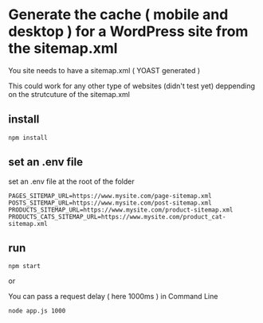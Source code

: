 # Generate the cache ( mobile and desktop ) for a WordPress site from the sitemap.xml

You site needs to have a sitemap.xml ( YOAST generated )

This could work for any other type of websites (didn't test yet) deppending on the strutcuture of the sitemap.xml


## install


```
npm install
``` 


## set an .env file 

set an .env file at the root of the folder 

```
PAGES_SITEMAP_URL=https://www.mysite.com/page-sitemap.xml
POSTS_SITEMAP_URL=https://www.mysite.com/post-sitemap.xml
PRODUCTS_SITEMAP_URL=https://www.mysite.com/product-sitemap.xml
PRODUCTS_CATS_SITEMAP_URL=https://www.mysite.com/product_cat-sitemap.xml
```


## run

```
npm start
```

or

You can pass a request delay ( here 1000ms ) in Command Line

```
node app.js 1000
```